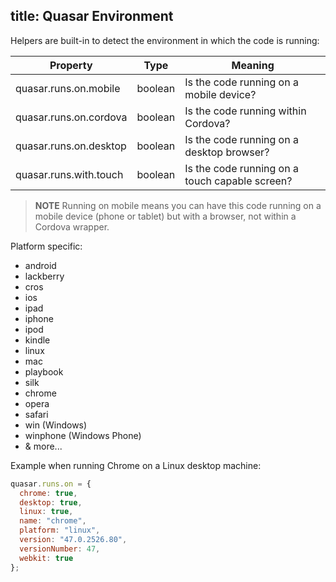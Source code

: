 title: Quasar Environment
---

Helpers are built-in to detect the environment in which the code is running:

| Property | Type | Meaning |
| --- | --- | --- |
| quasar.runs.on.mobile | boolean | Is the code running on a mobile device? |
| quasar.runs.on.cordova | boolean | Is the code running within Cordova? |
| quasar.runs.on.desktop | boolean | Is the code running on a desktop browser? |
| quasar.runs.with.touch | boolean | Is the code running on a touch capable screen? |

> **NOTE**
> Running on mobile means you can have this code running on a mobile device (phone or tablet) but with a browser, not within a Cordova wrapper.

Platform specific:
* android
* lackberry
* cros
* ios
* ipad
* iphone
* ipod
* kindle
* linux
* mac
* playbook
* silk
* chrome
* opera
* safari
* win (Windows)
* winphone (Windows Phone)
* & more...

Example when running Chrome on a Linux desktop machine:
``` js
quasar.runs.on = {
  chrome: true,
  desktop: true,
  linux: true,
  name: "chrome",
  platform: "linux",
  version: "47.0.2526.80",
  versionNumber: 47,
  webkit: true
};
```
